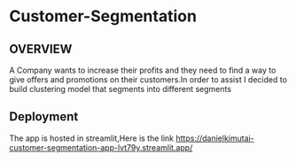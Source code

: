 # Customer-Segmentation
## OVERVIEW
A Company wants to increase their profits and  they need to find a way to give offers and promotions on their customers.In order to assist I decided to build clustering model that segments into different segments
## Deployment
The app is hosted in streamlit,Here is the link
https://danielkimutai-customer-segmentation-app-lvt79y.streamlit.app/
